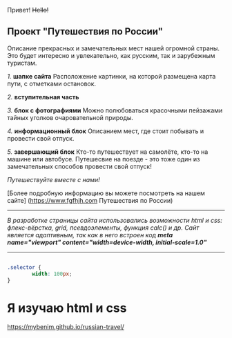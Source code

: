 


Привет! ~~Hello!~~

 ## **Проект "Путешествия по России"**

Описание прекрасных и замечательных мест нашей огромной страны.
Это будет интересно и увлекательно, как русским, так и зарубежным туристам.

*1.* **шапке сайта** Расположение картинки, на которой размещена карта пути, с отметками остановок.

*2.* **вступительная часть**

*3.* **блок с фотографиями** Можно полюбоваться красочными пейзажами тайных уголков очаровательной природы.

*4.* **информационный блок** Описанием мест, где  стоит побывать и провести свой отпуск.

*5.* **завершающий блок** Кто-то путешествует на самолёте, кто-то на машине или автобусе. Путешесвие на поезде - это тоже один из замечательных способов провести свой отпуск!

*Путешествуйте вместе с нами!*

[Более подробную информацию вы можете посмотреть на нашем сайте] (https://www.fgfhjh.com Путешествия по России)

________________________________________________________________________________________

*В разработке страницы сайта использовались возможности html и css: флекс-вёрстка, grid, псевдоэлементы, функция calc() и др. Сайт является адаптивным, так как в него встроен код* ***meta name="viewport" content="width=device-width, initial-scale=1.0"***
_________________________________________________________________________________________

```html
```
```css
.selector {
        width: 100px;
}
```
<h1>Я изучаю html и css</h1>


https://mybenim.github.io/russian-travel/
